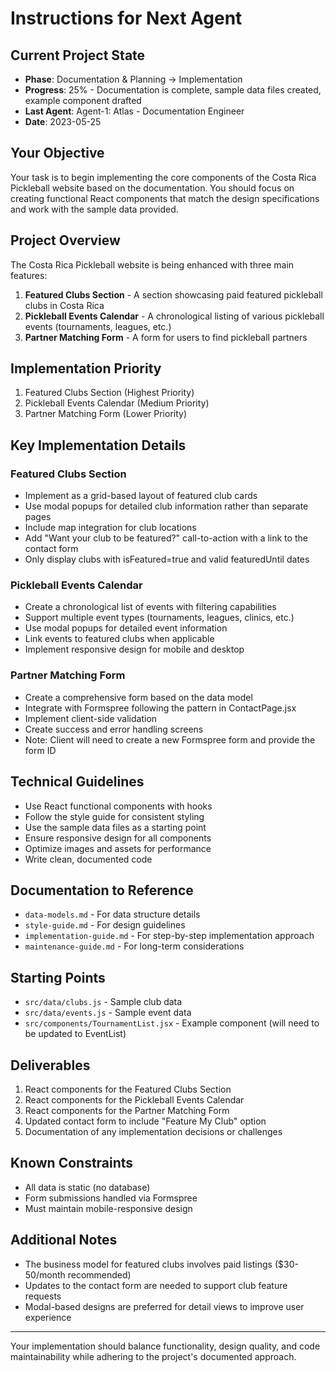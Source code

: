# Instructions for Next Agent

## Current Project State
- **Phase**: Documentation & Planning → Implementation
- **Progress**: 25% - Documentation is complete, sample data files created, example component drafted
- **Last Agent**: Agent-1: Atlas - Documentation Engineer
- **Date**: 2023-05-25

## Your Objective
Your task is to begin implementing the core components of the Costa Rica Pickleball website based on the documentation. You should focus on creating functional React components that match the design specifications and work with the sample data provided.

## Project Overview
The Costa Rica Pickleball website is being enhanced with three main features:

1. **Featured Clubs Section** - A section showcasing paid featured pickleball clubs in Costa Rica
2. **Pickleball Events Calendar** - A chronological listing of various pickleball events (tournaments, leagues, etc.)
3. **Partner Matching Form** - A form for users to find pickleball partners

## Implementation Priority
1. Featured Clubs Section (Highest Priority)
2. Pickleball Events Calendar (Medium Priority)
3. Partner Matching Form (Lower Priority)

## Key Implementation Details

### Featured Clubs Section
- Implement as a grid-based layout of featured club cards
- Use modal popups for detailed club information rather than separate pages
- Include map integration for club locations
- Add "Want your club to be featured?" call-to-action with a link to the contact form
- Only display clubs with isFeatured=true and valid featuredUntil dates

### Pickleball Events Calendar
- Create a chronological list of events with filtering capabilities
- Support multiple event types (tournaments, leagues, clinics, etc.)
- Use modal popups for detailed event information
- Link events to featured clubs when applicable
- Implement responsive design for mobile and desktop

### Partner Matching Form
- Create a comprehensive form based on the data model
- Integrate with Formspree following the pattern in ContactPage.jsx
- Implement client-side validation
- Create success and error handling screens
- Note: Client will need to create a new Formspree form and provide the form ID

## Technical Guidelines
- Use React functional components with hooks
- Follow the style guide for consistent styling
- Use the sample data files as a starting point
- Ensure responsive design for all components
- Optimize images and assets for performance
- Write clean, documented code

## Documentation to Reference
- `data-models.md` - For data structure details
- `style-guide.md` - For design guidelines
- `implementation-guide.md` - For step-by-step implementation approach
- `maintenance-guide.md` - For long-term considerations

## Starting Points
- `src/data/clubs.js` - Sample club data
- `src/data/events.js` - Sample event data
- `src/components/TournamentList.jsx` - Example component (will need to be updated to EventList)

## Deliverables
1. React components for the Featured Clubs Section
2. React components for the Pickleball Events Calendar
3. React components for the Partner Matching Form
4. Updated contact form to include "Feature My Club" option
5. Documentation of any implementation decisions or challenges

## Known Constraints
- All data is static (no database)
- Form submissions handled via Formspree
- Must maintain mobile-responsive design

## Additional Notes
- The business model for featured clubs involves paid listings ($30-50/month recommended)
- Updates to the contact form are needed to support club feature requests
- Modal-based designs are preferred for detail views to improve user experience

---

Your implementation should balance functionality, design quality, and code maintainability while adhering to the project's documented approach. 